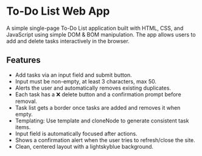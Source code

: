 # To-Do List Web App

A simple single-page To-Do List application built with HTML, CSS, and JavaScript using simple DOM & BOM manipulation.
The app allows users to add and delete tasks interactively in the browser.

## Features
- Add tasks via an input field and submit button.
- Input must be non-empty, at least 3 characters, max 50.
- Alerts the user and automatically removes existing duplicates.
- Each task has a ❌ delete button and a confirmation prompt before removal.
- Task list gets a border once tasks are added and removes it when empty.
- Templating: Use template and cloneNode to generate consistent task items.
- Input field is automatically focused after actions.
- Shows a confirmation alert when the user tries to refresh/close the site.
- Clean, centered layout with a lightskyblue background.